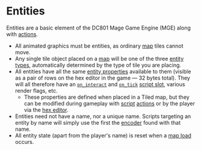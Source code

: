 # Entities

Entities are a basic element of the DC801 Mage Game Engine (MGE) along with [actions](actions).

- All animated graphics must be entities, as ordinary [map](maps) tiles cannot move.
- Any single tile object placed on a [map](maps) will be one of the three [entity types](entity_types), automatically determined by the type of tile you are placing.
- All entities have all the same [entity properties](entity_properties) available to them (visible as a pair of rows on the hex editor in the game — 32 bytes total). They will all therefore have an [`on_interact`](script_slots#on-interact) and [`on_tick`](script_slots#on-tick) [script slot](script_slots), various render flags, etc.
	- These properties are defined when placed in a Tiled map, but they can be modified during gameplay with [script](scripts) [actions](actions) or by the player via the [hex editor](hex_editor).
- Entities need not have a name, nor a unique name. Scripts targeting an entity by name will simply use the first the [encoder](encoder) found with that name.
- All entity state (apart from the player's name) is reset when a [map load](map_loads) occurs.
